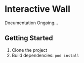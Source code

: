 # Interactive Wall

Documentation Ongoing...

## Getting Started

1. Clone the project
2. Build dependencies: `pod install`

